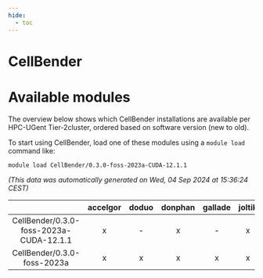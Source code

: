 ```yaml
---
hide:
  - toc
---
```


CellBender
==========

# Available modules


The overview below shows which CellBender installations are available per HPC-UGent Tier-2cluster, ordered based on software version (new to old).

To start using CellBender, load one of these modules using a `module load` command like:

```shell
module load CellBender/0.3.0-foss-2023a-CUDA-12.1.1
```

*(This data was automatically generated on Wed, 04 Sep 2024 at 15:36:24 CEST)*  

| |accelgor|doduo|donphan|gallade|joltik|shinx|skitty|
| :---: | :---: | :---: | :---: | :---: | :---: | :---: | :---: |
|CellBender/0.3.0-foss-2023a-CUDA-12.1.1|x|-|x|-|x|-|-|
|CellBender/0.3.0-foss-2023a|x|x|x|x|x|x|x|
